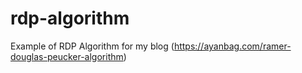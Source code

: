 # rdp-algorithm
Example of RDP Algorithm for my blog (<https://ayanbag.com/ramer-douglas-peucker-algorithm>)

